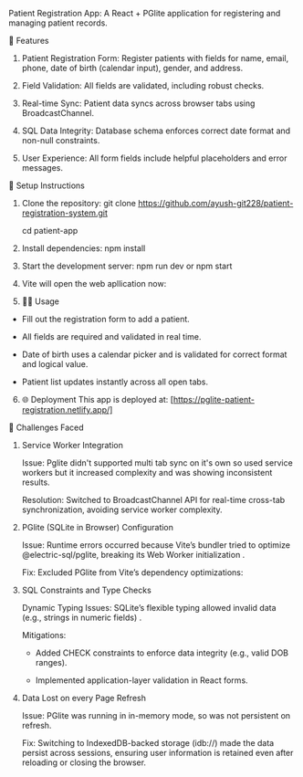 Patient Registration App: A React + PGlite application for registering and managing patient records.

🚀 Features
1. Patient Registration Form:
   Register patients with fields for name, email, phone, date of birth (calendar input), gender, and address.

2. Field Validation:
   All fields are validated, including robust checks.

3. Real-time Sync:
   Patient data syncs across browser tabs using BroadcastChannel.

4. SQL Data Integrity:
   Database schema enforces correct date format and non-null constraints.

5. User Experience:
   All form fields include helpful placeholders and error messages.

📝 Setup Instructions
1. Clone the repository: git clone https://github.com/ayush-git228/patient-registration-system.git

   cd patient-app

3. Install dependencies: npm install

4. Start the development server: npm run dev  or  npm start

5. Vite will open the web apllication now:

6. 🧑‍💻 Usage
- Fill out the registration form to add a patient.

- All fields are required and validated in real time.

- Date of birth uses a calendar picker and is validated for correct format and logical value.

- Patient list updates instantly across all open tabs.

6. 🌐 Deployment
  This app is deployed at: [https://pglite-patient-registration.netlify.app/]




🚧 Challenges Faced

1. Service Worker Integration
   
   Issue: Pglite didn't supported multi tab sync on it's own so used service workers but it increased complexity and was showing inconsistent results.

   Resolution: Switched to BroadcastChannel API for real-time cross-tab synchronization, avoiding service worker complexity.

3. PGlite (SQLite in Browser) Configuration
   
   Issue: Runtime errors occurred because Vite’s bundler tried to optimize @electric-sql/pglite, breaking its Web Worker initialization .

   Fix: Excluded PGlite from Vite’s dependency optimizations:

5. SQL Constraints and Type Checks
   
   Dynamic Typing Issues: SQLite’s flexible typing allowed invalid data (e.g., strings in numeric fields) .

   Mitigations: 
   - Added CHECK constraints to enforce data integrity (e.g., valid DOB ranges).

   - Implemented application-layer validation in React forms.

7. Data Lost on every Page Refresh
   
   Issue: PGlite was running in in-memory mode, so was not persistent on refresh.
   
   Fix: Switching to IndexedDB-backed storage (idb://) made the data persist across sessions, ensuring user information is retained even after reloading or closing the browser.
